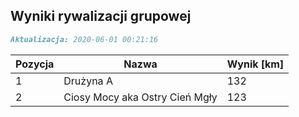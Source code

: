## Wyniki rywalizacji grupowej

```markdown
Aktualizacja: 2020-06-01 00:21:16
```

Pozycja | Nazwa | Wynik [km] |
------------ | -------------  | -------------
 1 |Drużyna A | 132 
 2 |Ciosy Mocy aka Ostry Cień Mgły | 123
